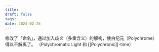 ```yaml
---
title: 
draft: false
tags: 
date: 2024-02-26
---
```

修改了「命名」，通过加入歧义（多重含义）的解构，使白纪元（Polychrome）得以不解离了。
（Polychromatic Light 和 [[Polychronic]]-time）